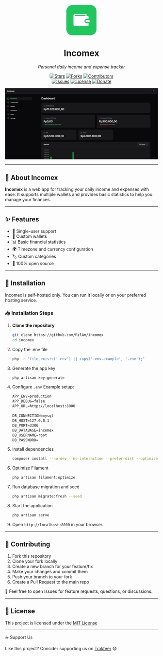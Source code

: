 <p align="center">
  <img src="https://raw.githubusercontent.com/RzlAm/incomex/refs/heads/main/public/web-app-manifest-512x512.png" alt="Incomex Logo" width="100" height="100" />
</p>

<h1 align="center">Incomex</h1>
<p align="center"><i>Personal daily income and expense tracker</i></p>

<p align="center">
  <a href="https://github.com/RzlAm/incomex/stargazers"><img src="https://img.shields.io/github/stars/RzlAm/incomex?style=social" alt="Stars"></a>
  <a href="https://github.com/RzlAm/incomex/network/members"><img src="https://img.shields.io/github/forks/RzlAm/incomex?style=social" alt="Forks"></a>
  <a href="https://github.com/RzlAm/incomex/graphs/contributors"><img src="https://img.shields.io/github/contributors/RzlAm/incomex" alt="Contributors"></a>
  <br>
  <a href="https://github.com/RzlAm/incomex/issues"><img src="https://img.shields.io/github/issues/RzlAm/incomex" alt="Issues"></a>
  <a href="https://github.com/RzlAm/incomex/blob/main/LICENSE"><img src="https://img.shields.io/github/license/RzlAm/incomex" alt="License"></a>
  <a href="https://trakteer.id/rzlam/tip"><img src="https://img.shields.io/badge/Donate-Trakteer-orange" alt="Donate"></a>
</p>

<img src="https://raw.githubusercontent.com/RzlAm/incomex/refs/heads/main/public/Screenshot.png" alt="Screenshot" />

---

## 🧾 About Incomex

**Incomex** is a web app for tracking your daily income and expenses with ease. It supports multiple wallets and provides basic statistics to help you manage your finances.

---

## ✨ Features

-   🔐 Single-user support
-   👛 Custom wallets
-   📊 Basic financial statistics
-   🌍 Timezone and currency configuration
-   🏷️ Custom categories
-   💯 100% open source

---

## 🚀 Installation

Incomex is self-hosted only. You can run it locally or on your preferred hosting service.

### 📥 Installation Steps

1. **Clone the repository**
    ```bash
    git clone https://github.com/RzlAm/incomex
    cd incomex
    ```
2. Copy the .env file
    ```bash
    php -r "file_exists('.env') || copy('.env.example', '.env');"
    ```
3. Generate the app key
    ```bash
    php artisan key:generate
    ```
4. Configure `.env`
   Example setup:

    ```env
    APP_ENV=production
    APP_DEBUG=false
    APP_URL=http://localhost:8000

    DB_CONNECTION=mysql
    DB_HOST=127.0.0.1
    DB_PORT=3306
    DB_DATABASE=incomex
    DB_USERNAME=root
    DB_PASSWORD=
    ```

5. Install dependencies
    ```bash
    composer install --no-dev --no-interaction --prefer-dist --optimize-autoloader
    ```
6. Optimize Filament
    ```bash
    php artisan filament:optimize
    ```
7. Run database migration and seed
    ```bash
    php artisan migrate:fresh --seed
    ```
8. Start the application
    ```bash
    php artisan serve
    ```
9. Open `http://localhost:8000` in your browser.

---

## 🤝 Contributing

1. Fork this repository
2. Clone your fork locally
3. Create a new branch for your feature/fix
4. Make your changes and commit them
5. Push your branch to your fork
6. Create a Pull Request to the main repo

📝 Feel free to open Issues for feature requests, questions, or discussions.

---

## 📄 License

This project is licensed under the [MIT License](https://github.com/RzlAm/incomex/blob/main/LICENSE)

---

☕ Support Us

Like this project? Consider supporting us on [Trakteer](https://trakteer.id/rzlam/tip) 😄
